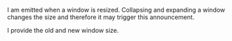 I am emitted when a window is resized.Collapsing and expanding a window changes the size and therefore it may trigger this announcement.I provide the old and new window size.